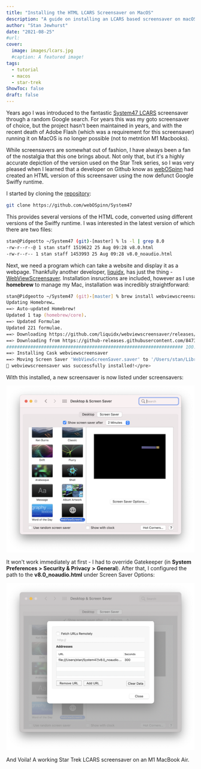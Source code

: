 ```yaml
---
title: "Installing the HTML LCARS Screensaver on MacOS"
description: "A guide on installing an LCARS based screensaver on macOS"
author: "Stan Jewhurst"
date: "2021-08-25"
#url:
cover:
  image: images/lcars.jpg
  #caption: A featured image!
tags:
  - tutorial
  - macos
  - star-trek
ShowToc: false
draft: false
---
```

Years ago I was introduced to the fantastic [System47 LCARS](https://www.mewho.com/system47) screensaver through a random Google search. For years this was my goto screensaver of choice, but the project hasn't been maintained in years, and with the recent death of Adobe Flash (which was a requirement for this screensaver) running it on MacOS is no longer possible (not to metntion M1 Macbooks).

While screensavers are somewhat out of fashion, I have always been a fan of the nostalgia that this one brings about. Not only that, but it's a highly accurate depiction of the version used on the Star Trek series, so I was very pleased when I learned that a developer on Github know as [webOSpinn](https://github.com/webOSpinn/) had created an HTML version of this screensaver using the now defunct Google Swiffy runtime. 

I started by cloning the [repository](https://github.com/webOSpinn/System47):

```bash
git clone https://github.com/webOSpinn/System47
```

This provides several versions of the HTML code, converted using different versions of the Swiffy runtime. I was interested in the latest version of which there are two files:

```bash
stan@Pidgeotto ~/System47 (git)-[master] % ls -l | grep 8.0
-rw-r--r--@ 1 stan staff 1519622 25 Aug 09:28 v8.0.html
-rw-r--r-- 1 stan staff 1453993 25 Aug 09:28 v8.0_noaudio.html
```

Next, we need a program which can take a website and display it as a webpage. Thankfully another developer, [liquidx][1], has just the thing - [WebViewScreensaver][2]. Installation insructions are included, however as I use **homebrew** to manage my Mac, installation was incredibly straightforward:

```zsh
stan@Pidgeotto ~/System47 (git)-[master] % brew install webviewscreensaver
Updating Homebrew…
==> Auto-updated Homebrew!
Updated 1 tap (homebrew/core).
==> Updated Formulae
Updated 221 formulae.
==> Downloading https://github.com/liquidx/webviewscreensaver/releases/download/v2.2.1/WebViewScreenSaver-2.2.1.zip
==> Downloading from https://github-releases.githubusercontent.com/847378/d25f5c80-dfe2-11eb-816c-78779ac366b9?X-Amz-Algorithm=AWS4-HMAC-SHA256&X-Amz-Credential=AKIAIWNJYAX4CSVEH53A%2F20210825%2Fus-east
################################################################## 100.0%
==> Installing Cask webviewscreensaver
==> Moving Screen Saver 'WebViewScreenSaver.saver' to '/Users/stan/Library/Screen Savers/WebViewScreenSaver.saver'
🍺 webviewscreensaver was successfully installed!</pre>
```

With this installed, a new screensaver is now listed under screensavers:

![](images/lcars-ss-1.png)

It won't work immediately at first - I had to override Gatekeeper (in **System Preferences > Security & Privacy** **>** **General**). After that, I configured the path to the **v8.0_noaudio.html** under Screen Saver Options:

![](images/lcars-ss-2.png)

And Voila! A working Star Trek LCARS screensaver on an M1 MacBook Air.

 [1]: https://github.com/liquidx
 [2]: https://github.com/liquidx/webviewscreensaver